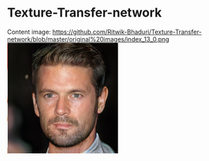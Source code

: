 # Texture-Transfer-network
Content image: https://github.com/Ritwik-Bhaduri/Texture-Transfer-network/blob/master/original%20images/index_13_0.png
![Algorithm schema](https://github.com/Ritwik-Bhaduri/Texture-Transfer-network/blob/master/original%20images/index_13_0.png)
